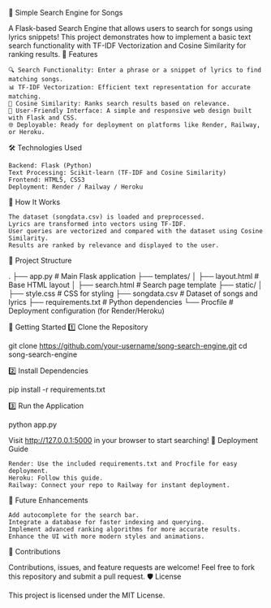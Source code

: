 🎵 Simple Search Engine for Songs

A Flask-based Search Engine that allows users to search for songs using lyrics snippets! This project demonstrates how to implement a basic text search functionality with TF-IDF Vectorization and Cosine Similarity for ranking results.
🚀 Features

    🔍 Search Functionality: Enter a phrase or a snippet of lyrics to find matching songs.
    📊 TF-IDF Vectorization: Efficient text representation for accurate matching.
    🧠 Cosine Similarity: Ranks search results based on relevance.
    🎨 User-Friendly Interface: A simple and responsive web design built with Flask and CSS.
    🌐 Deployable: Ready for deployment on platforms like Render, Railway, or Heroku.

🛠️ Technologies Used

    Backend: Flask (Python)
    Text Processing: Scikit-learn (TF-IDF and Cosine Similarity)
    Frontend: HTML5, CSS3
    Deployment: Render / Railway / Heroku

📝 How It Works

    The dataset (songdata.csv) is loaded and preprocessed.
    Lyrics are transformed into vectors using TF-IDF.
    User queries are vectorized and compared with the dataset using Cosine Similarity.
    Results are ranked by relevance and displayed to the user.

📂 Project Structure

.
├── app.py               # Main Flask application
├── templates/
│   ├── layout.html      # Base HTML layout
│   ├── search.html      # Search page template
├── static/
│   ├── style.css        # CSS for styling
├── songdata.csv         # Dataset of songs and lyrics
├── requirements.txt     # Python dependencies
└── Procfile             # Deployment configuration (for Render/Heroku)

🚀 Getting Started
1️⃣ Clone the Repository

git clone https://github.com/your-username/song-search-engine.git
cd song-search-engine

2️⃣ Install Dependencies

pip install -r requirements.txt

3️⃣ Run the Application

python app.py

Visit http://127.0.0.1:5000 in your browser to start searching!
🌟 Deployment Guide

    Render: Use the included requirements.txt and Procfile for easy deployment.
    Heroku: Follow this guide.
    Railway: Connect your repo to Railway for instant deployment.

📖 Future Enhancements

    Add autocomplete for the search bar.
    Integrate a database for faster indexing and querying.
    Implement advanced ranking algorithms for more accurate results.
    Enhance the UI with more modern styles and animations.

🤝 Contributions

Contributions, issues, and feature requests are welcome! Feel free to fork this repository and submit a pull request.
🛡️ License

This project is licensed under the MIT License.
